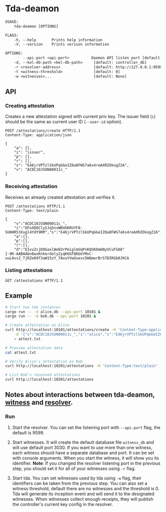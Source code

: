 # Tda-deamon

```txt
USAGE:
    tda-deamon [OPTIONS]

FLAGS:
    -h, --help       Prints help information
    -V, --version    Prints version information

OPTIONS:
        --api-port <api-port>          Daemon API listen port [default: 13434]
    -d, --kel-db-path <kel-db-path>     [default: controller_db]
    -r <resolver-address>               [default: http://127.0.0.1:9599]
    -t <witness-threshold>              [default: 0]
    -w <witnesses>...                   [default: None]
```

## API

### Creating attestation

Creates a new attestation signed with current priv key.
The issuer field (`i`) should be the same as current user ID (`--user-id` option).

```http
POST /attestations/create HTTP/1.1
Content-Type: application/json

{
    "a": {},
    "i": "issuer",
    "p": [],
    "r": [],
    "s": "E46jrVPTzlSkUPqGGeIZ8a8FWS7a6s4reAXRZOkogZ2A",
    "v": "ACDC10JSON00011c_"
}
```

### Receiving attestation

Receives an already created attestation and verifies it.

```http
POST /attestations HTTP/1.1
Content-Type: text/plain

{
    "v":"ACDC10JSON00011c_",
    "i":"DFoXDOClySJq5nvWKHXKRUYF8-SUHHR53Xugl4YdY9RM","s":"E46jrVPTzlSkUPqGGeIZ8a8FWS7a6s4reAXRZOkogZ2A",
    "a":{},
    "p":[],
    "r":[],
    "d":"EIxvZcjD9GaxlWeEUrPmiglmUqPnKQSKOm6NyVCuFS88"
}-0K-AABAAbn6wxKnkerdoly2yqK6GFQ0UeYMxC-uuLAvs2_TjRZe69f3aW15zY_7AxutVwUuess5WQmwrBrS7DIRGb0JKCA
```

### Listing attestations

```http
GET /attestations HTTP/1.1
```

## Example

```sh
# Start two tda instances
cargo run -- -d alice.db --api-port 10101 &
cargo run -- -d bob.db --api-port 10201 &

# Create attestation as Alice
curl http://localhost:10101/attestations/create -H 'Content-Type:application/json' \
    -d '{"v":"ACDC10JSON00011c_","i":"alice","s":"E46jrVPTzlSkUPqGGeIZ8a8FWS7a6s4reAXRZOkogZ2A","a":{},"p":[],"r":[]}' \
    > attest.txt

# Preview attestation data
cat attest.txt

# Verify Alice's attestation as Bob
curl http://localhost:10201/attestations -H 'Content-Type:text/plain' -d @attest.txt

# List Bob's received attestations
curl http://localhost:10201/attestations
```

## Notes about interactions between tda-deamon, [witness](https://github.com/THCLab/keri-witness-http) and [resolver](https://github.com/THCLab/keri-resolver).

### Run

1. Start the resolver. You can set the listening port with `--api-port` flag, the default is 9599.

2. Start witnesses. It will create the default database file `witness_db` and will use default port 3030. If you want to use more than one witness, each witness should have a separate database and port. It can be set with console arguments. When you start the witness, it will show you its identifier. 
**Note**: If you changed the resolver listening port in the previous step, you should set it for all of your witnesses using `-r` flag.

3. Start tda. You can set witnesses used by tda using `-w` flag, their identifiers can be taken from the previous step. You can also set a witness threshold, default there are no witnesses and the threshold is 0. 
Tda will generate its inception event and will send it to the designated witnesses. When witnesses collect enough receipts, they will publish the controller's current key config in the resolver.
